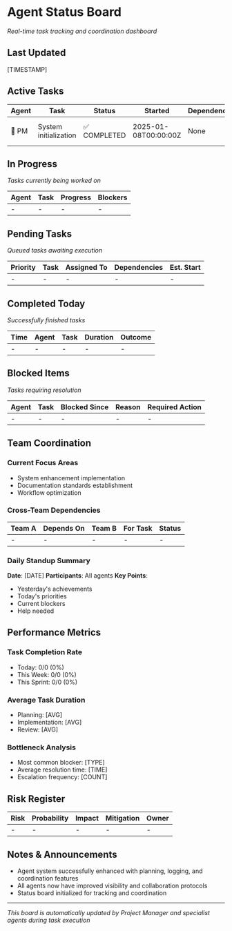 # Agent Status Board
*Real-time task tracking and coordination dashboard*

## Last Updated
[TIMESTAMP]

## Active Tasks

| Agent | Task | Status | Started | Dependencies | Notes |
|-------|------|--------|---------|--------------|-------|
| 🔵 PM | System initialization | ✅ COMPLETED | 2025-01-08T00:00:00Z | None | Agent system enhanced |

## In Progress
*Tasks currently being worked on*

| Agent | Task | Progress | Blockers |
|-------|------|----------|----------|
| - | - | - | - |

## Pending Tasks
*Queued tasks awaiting execution*

| Priority | Task | Assigned To | Dependencies | Est. Start |
|----------|------|-------------|--------------|------------|
| - | - | - | - | - |

## Completed Today
*Successfully finished tasks*

| Time | Agent | Task | Duration | Outcome |
|------|-------|------|----------|---------|
| - | - | - | - | - |

## Blocked Items
*Tasks requiring resolution*

| Agent | Task | Blocked Since | Reason | Required Action |
|-------|------|---------------|--------|-----------------|
| - | - | - | - | - |

## Team Coordination

### Current Focus Areas
- System enhancement implementation
- Documentation standards establishment
- Workflow optimization

### Cross-Team Dependencies
| Team A | Depends On | Team B | For Task | Status |
|--------|------------|--------|----------|--------|
| - | - | - | - | - |

### Daily Standup Summary
**Date**: [DATE]
**Participants**: All agents
**Key Points**:
- Yesterday's achievements
- Today's priorities
- Current blockers
- Help needed

## Performance Metrics

### Task Completion Rate
- Today: 0/0 (0%)
- This Week: 0/0 (0%)
- This Sprint: 0/0 (0%)

### Average Task Duration
- Planning: [AVG]
- Implementation: [AVG]
- Review: [AVG]

### Bottleneck Analysis
- Most common blocker: [TYPE]
- Average resolution time: [TIME]
- Escalation frequency: [COUNT]

## Risk Register

| Risk | Probability | Impact | Mitigation | Owner |
|------|-------------|--------|------------|-------|
| - | - | - | - | - |

## Notes & Announcements
- Agent system successfully enhanced with planning, logging, and coordination features
- All agents now have improved visibility and collaboration protocols
- Status board initialized for tracking and coordination

---
*This board is automatically updated by Project Manager and specialist agents during task execution*